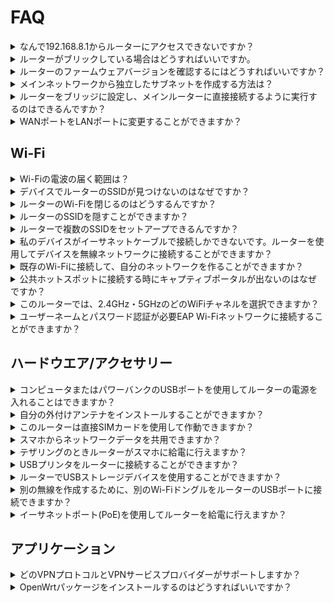 # FAQ

<details>
<summary>なんで192.168.8.1からルーターにアクセスできないですか？</summary>
<p><a href="https://docs.gl-inet.com/jp/3/setup/mini_router/first_time_setup/">セットアープ</a> をクリックし、ルーターに正しく接続したことを確認します。そして、<b>Chrome</b>または<b>Firefox</b>を使用してください。IEブラウザーを使用しないでください。</p>
<p> 問題が解決できない場合は、ルーターを<a href="https://docs.gl-inet.com/jp/3/troubleshooting/reset/">リセット</a>する、または<a href="https://docs.gl-inet.com/jp/3/troubleshooting/debrick/">Uboot</a>を使用してファームウェアを再インストールすることを試してください。</p>
</details>

<details>
<summary>ルーターがブリックしている場合はどうすればいいですか。</summary>
<p><a href="https://docs.gl-inet.com/jp/3/troubleshooting/debrick/">Uboot</a>を使ってファームウェアを再インストールしてください。</p>
</details>


<details>
<summary>ルーターのファームウェアバージョンを確認するにはどうすればいいですか？</summary>
<ol type="1">
<li>管理者パネルにアクセスする</li>
<li><b>アップグレード</b>をクリックして<b>現在のバージョン</b>をチェックしてください
<p><img src="https://static.gl-inet.com/docs/router/jp/3/setup/mini_router/upgrade/アップグレード.png"</p>
</ol>
</details>

<details>
<summary>メインネットワークから独立したサブネットを作成する方法は？</summary>
<p>GL.iNetルーターが192.168.8.1/24サブネットをデフォルトで作ります。</p>
</details>

<details>
<summary>ルーターをブリッジに設定し、メインルーターに直接接続するように実行するのはできるんですか？</summary>
<p>はい、できます。モードを変更すればいいです。</p>
<ol type="1">
<li>管理者パネルにアクセスします</li>
<li><b>その他の設定</b> -> <b>ネットワークモード</b></li>
<li>ネットワークモードに<b>APモード</b>、<b>無線拡張モード</b>または<b>WDSモード</b>に切り替えます</li>
<img src="https://static.gl-inet.com/docs/router/jp/3/setup/mini_router/more_settings/ネットワークモード.png">
</details>

<details>
<summary>WANポートをLANポートに変更することができますか？</summary>
<p>はい、できます。</p>
<ol type="1">
<li>
<p>WANポートを未接続のままに</p>
</li>
<li>
<p>デバイスをルーターに接続し、管理者パネルにアクセス</p>
<img src="https://static.gl-inet.com/docs/router/jp/3/troubleshooting/wantolan/internet.png"/>
</li>
<li>
<p><b>ネットワーク</b>に行って,有線セクションで<b>「LANポートとして使用」</b>をクリック</p>
<img src="https://static.gl-inet.com/docs/router/jp/3/troubleshooting/wantolan/lan.png"/>
</li>
<li>
<p><b>はい</b>をクリックして確認</p>
<img src="https://static.gl-inet.com/docs/router/jp/3/troubleshooting/wantolan/cable.png"/>
</li>
</ol>
</details>


## Wi-Fi

<details>
<summary>Wi-Fiの電波の届く範囲は？
</summary>
<p>実験したテストに基づいて、本社のルーターは空地でおよそ80-100メートルをカバーできます。一般に、家の中のWi-Fi電波の届く範囲はおよそ20-30メートルになるはずです。</p>
</details>

<details>
<summary>デバイスでルーターのSSIDが見つけないのはなぜですか？</summary>
<p>ルーターを<a href="https://docs.gl-inet.com/en/3/troubleshooting/reset/">リセット</a>してください、また問題があるなら、<a href="https://docs.gl-inet.com/en/3/troubleshooting/debrick/">Uboot</a>を使用してファームウェアを再インストールしてください。</p>
</details>

<details>
<summary>ルーターのWi-Fiを閉じるのはどうするんですか？</summary>
<ol type="1">
<li>管理者パネルにアクセス</li>
<li><b>無線</b>をクリックして、<b>ON/OFF</b> ボタンをクリックします</li>
<p><img src="https://static.gl-inet.com/docs/router/jp/3/setup/mini_router/wireless/無線.png"</p>
</ol>
</details>

<details>
<summary>ルーターのSSIDを隠すことができますか？</summary>
<ol type="1">
<li>管理者パネルにアクセス</li>
<li>無線でSSIDを隠す選択があります</li>
</details>

<details>
<summary>ルーターで複数のSSIDをセットアープできるんですか？</summary>
<ol type="1">
<li><b>「Luci」</b> (http://192.168.8.1/cgi-bin/luci)に行く -> <b>「Network」</b> -> <b>「Wireless」</b></li>
<li><b>「Add」</b>をクリックして新しい無線接続を作る</li>
<li><b>「Interface Configuration」</b>で、あなたがSSIDを設定できます。<i>Access Point (WDS)</i> <b>Mode</b>と<i>lan</i> を選択してください</b>.</li>
<li><b>「Wireless Security」</b>に行って暗号化技術を確認</li>
<li><b>「Save & Apply」</b>をクリックしてルーターを再起動</li>
<p><i>注意：インターフェイスの名は「Interface Configuration」->「Advanced Settings」で変更できる、ブランクにしてもいいです。同じの名を使用しないでください。</i></p>
</ol>
</details>

<details>
<summary>私のデバイスがイーサネットケーブルで接続しかできないです。ルーターを使用してデバイスを無線ネットワークに接続することができますか？</summary>
<p>はい、できます。あなたのデバイスをLANポートに接続して<a href="https://docs.gl-inet.com/jp/3/setup/mini_router/internet/#2-無線中継">無線中継</a>を設定してください。</p></details>

<details>
<summary>既存のWi-Fiに接続して、自分のネットワークを作ることができますか？</summary>
<p>はい、本社のルーターはデフォルトでWi-Fiネットワークシグナルを放送します。ルーターに接続している時、既存のネットワークに接続できます。</p>
</details>

<details>
<summary>公共ホットスポットに接続する時にキャプティブポータルが出ないのはなぜですか？
</summary>
<p>下記の手順を従って「DNS再バインド攻撃防御」を無効にします</p>
<ol type="1">
<li>
	<p>キャプティブポータルを介した認証が必要な公共ホットスポットに接続します。
    </p>
    <img src="https://static.gl-inet.com/docs/router/en/2/troubleshooting/src/captive_portal/1.jpg"/>
    <img src="https://static.gl-inet.com/docs/router/en/2/troubleshooting/src/captive_portal/6.jpg"/>
</li>
<li>
    <p>管理者パネルに行く -> 「その他の設定」 -> 「カスタマDNSサーバー」。<b>「DNS再バインド攻撃防御」</b>を無効にします。</p>
	<img src="https://static.gl-inet.com/docs/router/jp/3/troubleshooting/captive_portal/1.png"/>
</li>
<li>
	<p>ウェブブラウザーを使用してウェブページを訪問する、これがキャプティブポータルに自動的にリダイレクトします。</p>
    <p>スマホを使用する時、ウェブブラウザーがキャプティブポータルにリダイレクトしない場合は、スマートフォンのWi-Fiをオフにしてからオンにして、ルーターのWi-Fiに再接続してください。Wi-Fiパスワードを入力した直後にキャプティブポータルが表示されます。
    </p>
	<img src="https://static.gl-inet.com/docs/router/en/2/troubleshooting/src/captive_portal/7.jpg"/>
</li>
</ol>
</details>

<details>
<summary>このルーターでは、2.4GHz・5GHzのどのWiFiチャネルを選択できますか？
</summary>
<p>2.4GHzの場合は、チャンネル1から11を選択できます。
</p>
<p>5GHzの場合は、36から48、149から165までのチャンネルを選択できます。ルーターはDFSの52から140チャンネルをサポートしていません</p>
</details>

<details>
<summary>ユーザーネームとパスワード認証が必要EAP Wi-Fiネットワークに接続することができますか？</summary>
<p>はい、できます。EAP Wi-Fiネットワークに接続すると、管理パネルから認証情報の入力を求められます。しかし、GL-MT300N-V2がEAPをサポートしません。</p>
</details>


## ハードウエア/アクセサリー

<details>
<summary>コンピュータまたはパワーバンクのUSBポートを使用してルーターの電源を入れることはできますか？
</summary>
<p>コンピュータのUSBポートまたは電源バンクは、ルーターに十分な電力を供給できるはずです。</p> <p>ただし、電源が不安定な場合や不十分な場合は、故障の原因となる可能性があります。</p>
</details>

<details>
<summary>自分の外付けアンテナをインストールすることができますか？</summary>
<p>アンテナジャックが付いているのは、外部アンテナバージョンまたはサフィックス <b> 「Ext」 </b>の付いた製品モデル（GL-AR300M-Extなど）のみです。 <b> RP-SMA </b> Wi-Fiアンテナを接続できます。
</p>
<p>しかし、内部アンテナバージョンの場合、外付けアンテナを接続することはできません。</p>
</details>

<details>
<summary>このルーターは直接SIMカードを使用して作動できますか？
</summary>
<p>今本社の製品の中で、LTEモジュールがある4Gスマートルーター(GL-MiFi)しかこの機能をサポートしません。SIMカードをルーターのスロットに差し込んで、管理者パネルで3G/4Gが設定できます。</p>
</details>

<details>
<summary>スマホからネットワークデータを共用できますか？</summary>
<p>はい、できます。あなたのスマホをルーターのUSBポートに接続して、<a href="https://docs.gl-inet.com/jp/3/setup/mini_router/internet/#4-テザリング/">テザリング </a>を設定します。Andriod と iPhoneが使用できますが、Windowsスマホが使用できないです。</p>
</details>

<details>
<summary>テザリングのときルーターがスマホに給電に行えますか？</summary>
<p>はい、あなたのスマホをルーターのUSBポートに接続する時、ルーターがスマホを充電します。しかし、充電速度は、お使いのスマホの電力消費速度より遅い可能性があります。</p>

</details>

<details>
<summary>USBプリンタをルーターに接続することができますか？</summary>
<p>デフォルトでUSBプリンタが使用できないです。必要なドライバとプリンタサーバーをインストールする必要があります。</p>
</details>

<details>
<summary>ルーターでUSBストレージデバイスを使用することができますか？</summary>
<p>はい、できます。ストレージデバイスがFAT32、NTFS、Ext3、Ext4フォーマットのことを確認してください。 exFATがサポートしません。</p>
<p>64GBのUSBメモリと1TBのUSBハードドライブをテストしましたが、これまでのところより大容量のストレージデバイスはテストしていません。
</details>

<details>
<summary>別の無線を作成するために、別のWi-FiドングルをルーターのUSBポートに接続できますか？</summary>
<p>はい、できます。ルーターは3070または8187チップセットのWi-Fiドングルをサポートしています。</p>
</details>

<details>
<summary>イーサネットポート(PoE)を使用してルーターを給電に行えますか？</summary>
<p>GL-AR150 と GL-AR750しかPoEオプションがありません。</p>
<p>PoEはWANポートでのみ機能します。アクティブまたはパッシブの48V 802.3af PoEインジェクタを使用してください。 また、USB電源とPoEを同時に使用しないでください。さもなければ、ルータはすぐに燃えます。</P>
</details>


## アプリケーション

<details>
<summary>どのVPNプロトコルとVPNサービスプロバイダーがサポートしますか？</summary>
<p>本社のルーターはOpenVPNとWireGuardをサポートします。</p>
<p><a href="https://docs.gl-inet.com/en/3/app/openvpn/#get-your-configuration-file">ここ</a>をチェックして、サポートサービスプロバイダーを承知してください。</p>
</details>

<details>
<summary>OpenWrtパッケージをインストールするのはどうすればいいですか？</summary>
<p>管理者パネルでOpenWrtがインストールできる。</p>
<ol type="1">
<li>管理者パネルにアクセス</li>
<li><b>アプリケーション</b> -> <b>ソフトバーグ</b>.</li>
<li><b>更新</b>をクリックしてパッケージリポジトリをアップデートする、そして必要なパッケージをインストールします。</li>
<p>ルーターにSSHを接続するもできます。Windows ユーザーに<a href="http://127.0.0.1:8000/app/ssh/#1-download-and-install-a-putty">Putty</a>がおすすめです。
 Mac/Linux ユーザー が<b>Terminal</b>を使用できる。<br>ルーターにSSHを接続したら、次のコマンドでOpenWrtパッケージをインストールできます：
<br><i>opkg update<br>opkg install PackageName</i></p>
</details>